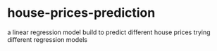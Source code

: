 # house-prices-prediction
a linear regression model build to predict different house prices trying different regression models 

